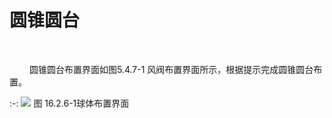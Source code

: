 # 圆锥圆台
<br/>

&emsp;&emsp; 圆锥圆台布置界面如图5.4.7\-1 风阀布置界面所示，根据提示完成圆锥圆台布置。

:-: ![](images/16.2.6.1.png)
图 16.2.6\-1球体布置界面
